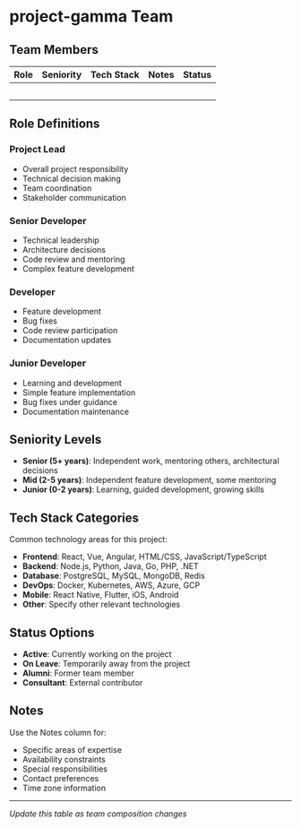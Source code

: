 # project-gamma Team

## Team Members

| Role | Seniority | Tech Stack | Notes | Status |
|------|-----------|------------|-------|--------|
|      |           |            |       |        |
|      |           |            |       |        |
|      |           |            |       |        |
|      |           |            |       |        |
|      |           |            |       |        |

## Role Definitions

### Project Lead
- Overall project responsibility
- Technical decision making
- Team coordination
- Stakeholder communication

### Senior Developer
- Technical leadership
- Architecture decisions
- Code review and mentoring
- Complex feature development

### Developer
- Feature development
- Bug fixes
- Code review participation
- Documentation updates

### Junior Developer
- Learning and development
- Simple feature implementation
- Bug fixes under guidance
- Documentation maintenance

## Seniority Levels

- **Senior (5+ years)**: Independent work, mentoring others, architectural decisions
- **Mid (2-5 years)**: Independent feature development, some mentoring
- **Junior (0-2 years)**: Learning, guided development, growing skills

## Tech Stack Categories

Common technology areas for this project:

- **Frontend**: React, Vue, Angular, HTML/CSS, JavaScript/TypeScript
- **Backend**: Node.js, Python, Java, Go, PHP, .NET
- **Database**: PostgreSQL, MySQL, MongoDB, Redis
- **DevOps**: Docker, Kubernetes, AWS, Azure, GCP
- **Mobile**: React Native, Flutter, iOS, Android
- **Other**: Specify other relevant technologies

## Status Options

- **Active**: Currently working on the project
- **On Leave**: Temporarily away from the project
- **Alumni**: Former team member
- **Consultant**: External contributor

## Notes

Use the Notes column for:
- Specific areas of expertise
- Availability constraints
- Special responsibilities
- Contact preferences
- Time zone information

---

*Update this table as team composition changes*